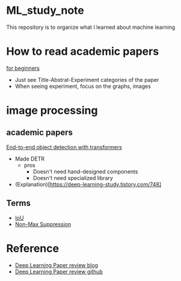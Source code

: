 # ML_study_note
This repository is to organize what I learned about machine learning

# How to read academic papers
[for beginners](https://aistory4u.tistory.com/entry/%EC%97%B0%EA%B5%AC%EB%B0%A9%EB%B2%95-%EB%85%BC%EB%AC%B8-%ED%9A%A8%EA%B3%BC%EC%A0%81%EC%9C%BC%EB%A1%9C-%EC%9D%BD%EB%8A%94-%EB%B2%95-%E2%80%94-%EC%9E%85%EB%AC%B8%EC%9E%90%ED%8E%B8)  
* Just see Title-Abstrat-Experiment categories of the paper  
* When seeing experiment, focus on the graphs, images  

# image processing
## academic papers
[End-to-end object detection with transformers](https://arxiv.org/abs/2005.12872)
* Made DETR
  + pros
    - Doesn't need hand-designed components
    - Doesn't need specialized library
* (Explanation)[https://deep-learning-study.tistory.com/748]

## Terms
* [IoU](https://deep-learning-study.tistory.com/402)
* [Non-Max Suppression](https://deep-learning-study.tistory.com/403)

 
# Reference
* [Deep Learning Paper review blog](https://deep-learning-study.tistory.com/861)
* [Deep Learning Paper review github](https://github.com/Seonghoon-Yu/AI_Paper_Review)
